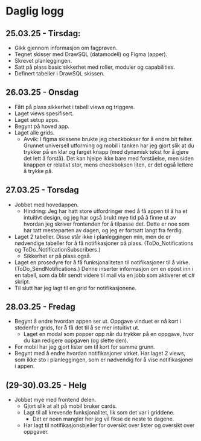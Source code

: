 # Daglig logg
## 25.03.25 - Tirsdag:
- Gikk gjennom informasjon om fagprøven.
- Tegnet skisser med DrawSQL (datamodell) og Figma (apper).
- Skrevet planleggingen.
- Satt på plass basic sikkerhet med roller, moduler og capabilities.
- Definert tabeller i DrawSQL skissen.
## 26.03.25 - Onsdag
- Fått på plass sikkerhet i tabell views og triggere.
- Laget views spesifisert.
- Laget setup apps.
- Begynt på hoved app.
- Laget alle grids.
  - Avvik: I figma skissene brukte jeg checkbokser for å endre bit felter. Grunnet universell utforming og mobil i tanken har jeg gjort slik at du trykker på en klar og farget knapp (med dynamisk tekst for å gjøre det lett å forstå). Det kan hjelpe ikke bare med forståelse, men siden knappen er relativt stor, mens checkboksen liten, er det også lettere å trykke på.
## 27.03.25 - Torsdag
- Jobbet med hovedappen.
  - Hindring: Jeg har hatt store utfordringer med å få appen til å ha et intuitivt design, og jeg har også brukt mye tid på å finne ut av hvordan jeg skriver frontenden for å tilpasse det. Dette er noe som har tatt mesteparten av dagen, og jeg er fortsatt langt fra ferdig.
- Laget 2 tabeller. Disse står ikke i planleggingen min, men de er nødvendige tabeller for å få notifikasjoner på plass. (ToDo_Notifications og ToDo_NotificationSubscribers.)
  - Sikkerhet er på plass også.
- Laget en prosedyre for å få funksjonaliteten til notifikasjoner til å virke. (ToDo_SendNotifications.) Denne inserter informasjon om en epost inn i en tabell, som da blir sendt videre til mail via en jobb som aktiverer et c# skript.
- Til slutt har jeg lagt til en grid for notifikasjonene.
## 28.03.25 - Fredag
- Begynt å endre hvordan appen ser ut. Oppgave vinduet er nå kort i stedenfor grids, for å få det til å se mer intuitivt ut.
  - Laget en modal som popper opp når du trykker på en oppgave, hvor du kan redigere oppgaven (og slette den).
- For mobil har jeg gjort lister om til kort for samme grunn.
- Begynt med å endre hvordan notifikasjoner virket. Har laget 2 views, som ikke sto i planleggingen, som er nødvendig for å vise notifikasjoner i appen.
## (29-30).03.25 - Helg
- Jobbet mye med frontend delen.
  - Gjort slik at alt på mobil bruker cards.
  - Lagt til all krevende funksjonalitet, lik som det var i griddene.
    - Det er noen mangler her jeg vil fikse de neste to dagene.
  - Har lagt til notifikasjonsbjeller for oversikt over lister og oversikt over oppgaver.
